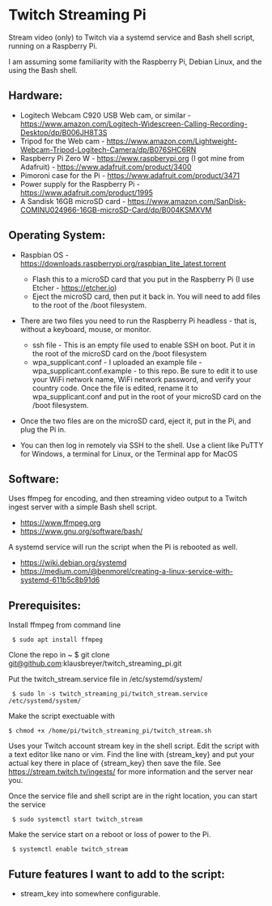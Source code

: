 # Twitch Streaming Pi
Stream video (only) to Twitch via a systemd service and Bash shell script, running on a Raspberry Pi.

I am assuming some familiarity with the Raspberry Pi, Debian Linux, and the using the Bash shell.

## Hardware:
- Logitech Webcam C920 USB Web cam, or similar - https://www.amazon.com/Logitech-Widescreen-Calling-Recording-Desktop/dp/B006JH8T3S
- Tripod for the Web cam - https://www.amazon.com/Lightweight-Webcam-Tripod-Logitech-Camera/dp/B076SHC6RN
- Raspberry Pi Zero W - https://www.raspberypi.org (I got mine from Adafruit) - https://www.adafruit.com/product/3400
- Pimoroni case for the Pi - https://www.adafruit.com/product/3471
- Power supply for the Raspberry Pi - https://www.adafruit.com/product/1995
- A Sandisk 16GB microSD card - https://www.amazon.com/SanDisk-COMINU024966-16GB-microSD-Card/dp/B004KSMXVM

## Operating System:
- Raspbian OS - https://downloads.raspberrypi.org/raspbian_lite_latest.torrent
     - Flash this to a microSD card that you put in the Raspberry Pi (I use Etcher - https://etcher.io)
     - Eject the microSD card, then put it back in. You will need to add files to the root of the /boot filesystem.

- There are two files you need to run the Raspberry Pi headless - that is, without a keyboard, mouse, or monitor.
     - ssh file - This is an empty file used to enable SSH on boot. Put it in the root of the microSD card on the /boot filesystem
     - wpa_supplicant.conf - I uploaded an example file - wpa_supplicant.conf.example - to this repo. Be sure to edit it to use your WiFi network name, WiFi network password, and verify your country code. Once the file is edited, rename it to wpa_supplicant.conf and put in the root of your microSD card on the /boot filesystem.

- Once the two files are on the microSD card, eject it, put in the Pi, and plug the Pi in.

- You can then log in remotely via SSH to the shell. Use a client like PuTTY for Windows, a terminal for Linux, or the Terminal app for MacOS

## Software:
Uses ffmpeg for encoding, and then streaming video output to a Twitch ingest server with a simple Bash shell script.
- https://www.ffmpeg.org
- https://www.gnu.org/software/bash/

A systemd service will run the script when the Pi is rebooted as well.
- https://wiki.debian.org/systemd
- https://medium.com/@benmorel/creating-a-linux-service-with-systemd-611b5c8b91d6

## Prerequisites:

Install ffmpeg from command line

     $ sudo apt install ffmpeg

Clone the repo in ~
     $ git clone git@github.com:klausbreyer/twitch_streaming_pi.git

Put the twitch_stream.service file in /etc/systemd/system/

     $ sudo ln -s twitch_streaming_pi/twitch_stream.service /etc/systemd/system/

Make the script exectuable with

    $ chmod +x /home/pi/twitch_streaming_pi/twitch_stream.sh

Uses your Twitch account stream key in the shell script.
Edit the script with a text editor like nano or vim. Find the line with {stream_key} and put your actual key there in place of {stream_key} then save the file.
See https://stream.twitch.tv/ingests/ for more information and the server near you.

Once the service file and shell script are in the right location, you can start the service

     $ sudo systemctl start twitch_stream

Make the service start on a reboot or loss of power to the Pi.

     $ systemctl enable twitch_stream

## Future features I want to add to the script:

- stream_key into somewhere configurable.
